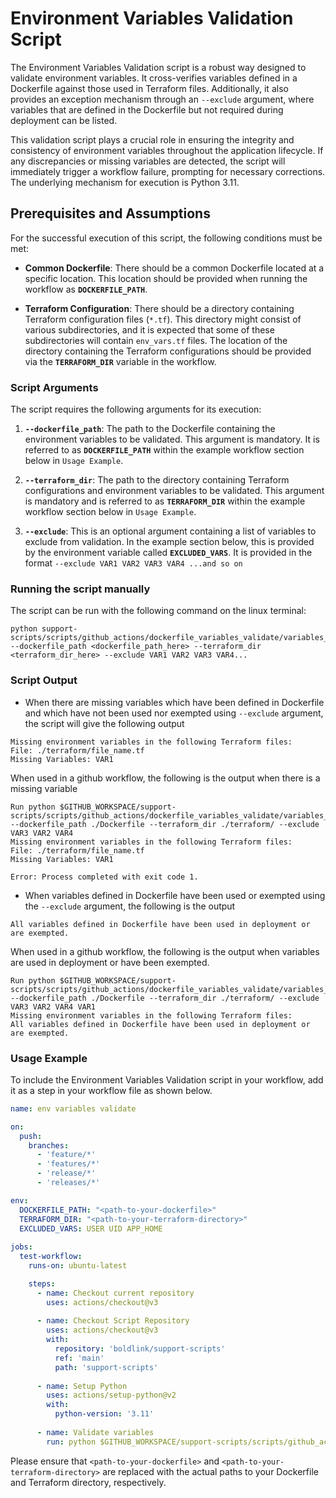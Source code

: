 # Environment Variables Validation Script
The Environment Variables Validation script is a robust way designed to validate environment variables. It cross-verifies variables defined in a Dockerfile against those used in Terraform files. Additionally, it also provides an exception mechanism through an `--exclude` argument, where variables that are defined in the Dockerfile but not required during deployment can be listed.

This validation script plays a crucial role in ensuring the integrity and consistency of environment variables throughout the application lifecycle. If any discrepancies or missing variables are detected, the script will immediately trigger a workflow failure, prompting for necessary corrections. The underlying mechanism for execution is Python 3.11.

## Prerequisites and Assumptions
For the successful execution of this script, the following conditions must be met:

- **Common Dockerfile**: There should be a common Dockerfile located at a specific location. This location should be provided when running the workflow as **`DOCKERFILE_PATH`**.

- **Terraform Configuration**: There should be a directory containing Terraform configuration files (`*.tf`). This directory might consist of various subdirectories, and it is expected that some of these subdirectories will contain `env_vars.tf` files. The location of the directory containing the Terraform configurations should be provided via the **`TERRAFORM_DIR`** variable in the workflow.

### Script Arguments
The script requires the following arguments for its execution:

1. **`--dockerfile_path`**: The path to the Dockerfile containing the environment variables to be validated. This argument is mandatory. It is referred to as **`DOCKERFILE_PATH`** within the example workflow section below in `Usage Example`.

2. **`--terraform_dir`**: The path to the directory containing Terraform configurations and environment variables to be validated. This argument is mandatory and is referred to as **`TERRAFORM_DIR`** within the example workflow section below in `Usage Example`.

3. **`--exclude`**: This is an optional argument containing a list of variables to exclude from validation. In the example section below, this is provided by the environment variable called  **`EXCLUDED_VARS`**. It is provided in the format `--exclude VAR1 VAR2 VAR3 VAR4 ...and so on`

### Running the script manually
The script can be run with the following command on the linux terminal:
```
python support-scripts/scripts/github_actions/dockerfile_variables_validate/variables_validate.py --dockerfile_path <dockerfile_path_here> --terraform_dir <terraform_dir_here> --exclude VAR1 VAR2 VAR3 VAR4...
```

### Script Output
- When there are missing variables which have been defined in Dockerfile and which have not been used nor exempted using `--exclude` argument, the script will give the following output
```
Missing environment variables in the following Terraform files:
File: ./terraform/file_name.tf
Missing Variables: VAR1

```

When used in a github workflow, the following is the output when there is a missing variable
```
Run python $GITHUB_WORKSPACE/support-scripts/scripts/github_actions/dockerfile_variables_validate/variables_validate.py --dockerfile_path ./Dockerfile --terraform_dir ./terraform/ --exclude VAR3 VAR2 VAR4
Missing environment variables in the following Terraform files:
File: ./terraform/file_name.tf
Missing Variables: VAR1

Error: Process completed with exit code 1.
```
- When variables defined in Dockerfile have been used or exempted using the `--exclude` argument, the following is the output
```
All variables defined in Dockerfile have been used in deployment or are exempted.
```

When used in a github workflow, the following is the output when variables are used in deployment or have been exempted.
```
Run python $GITHUB_WORKSPACE/support-scripts/scripts/github_actions/dockerfile_variables_validate/variables_validate.py --dockerfile_path ./Dockerfile --terraform_dir ./terraform/ --exclude VAR3 VAR2 VAR4 VAR1
Missing environment variables in the following Terraform files:
All variables defined in Dockerfile have been used in deployment or are exempted.

```

### Usage Example
To include the Environment Variables Validation script in your workflow, add it as a step in your workflow file as shown below.
```yaml
name: env variables validate

on:
  push:
    branches:
      - 'feature/*'
      - 'features/*'
      - 'release/*'
      - 'releases/*'

env:
  DOCKERFILE_PATH: "<path-to-your-dockerfile>"
  TERRAFORM_DIR: "<path-to-your-terraform-directory>"
  EXCLUDED_VARS: USER UID APP_HOME
  
jobs:
  test-workflow:
    runs-on: ubuntu-latest

    steps:
      - name: Checkout current repository
        uses: actions/checkout@v3
      
      - name: Checkout Script Repository
        uses: actions/checkout@v3
        with:
          repository: 'boldlink/support-scripts'
          ref: 'main'
          path: 'support-scripts'
          
      - name: Setup Python
        uses: actions/setup-python@v2
        with:
          python-version: '3.11'
                    
      - name: Validate variables
        run: python $GITHUB_WORKSPACE/support-scripts/scripts/github_actions/dockerfile_variables_validate/variables_validate.py --dockerfile_path ${{ env.DOCKERFILE_PATH }} --terraform_dir ${{ env.TERRAFORM_DIR }} --exclude ${{ env.EXCLUDED_VARS }}
```

Please ensure that `<path-to-your-dockerfile>` and `<path-to-your-terraform-directory>` are replaced with the actual paths to your Dockerfile and Terraform directory, respectively.
